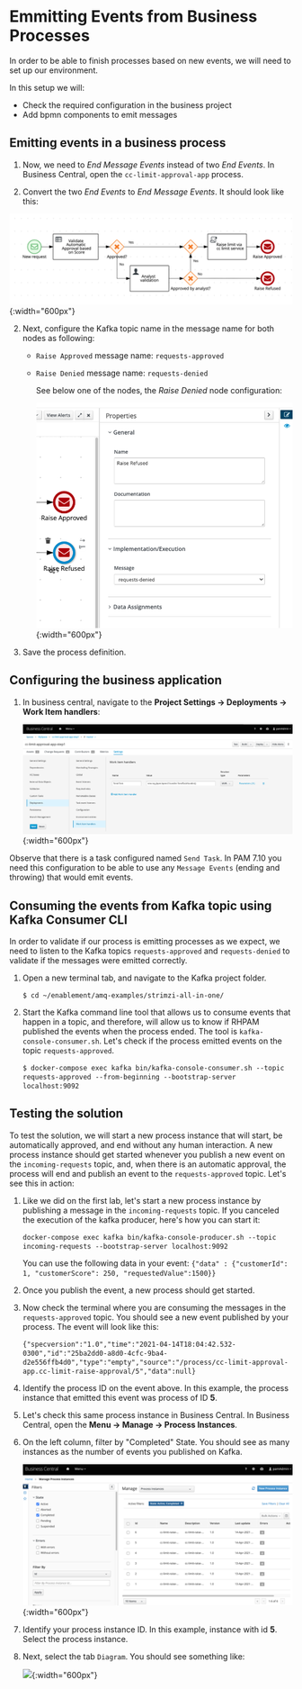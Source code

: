 #  Emmitting Events from Business Processes

In order to be able to finish processes based on new events, we will need to set up our environment.

In this setup we will:

- Check the required configuration in the business project
- Add bpmn components to emit messages

##  Emitting events in a business process

1. Now, we need to _End Message Events_  instead of two _End Events_. In Business Central, open the `cc-limit-approval-app` process.

2. Convert the two _End Events_ to _End Message Events_. It should look like this:

  ![](../images/business_automation/pam_kafka/bc-process-definition-step2.png){:width="600px"}

2. Next, configure the Kafka topic name in the message name for both nodes as following:

	  * `Raise Approved` message name: `requests-approved`
	  * `Raise Denied` message name: `requests-denied`

		See below one of the nodes, the _Raise Denied_ node configuration:

	  	![](../images/business_automation/pam_kafka/bc-end-event-config.png){:width="600px"}

3. 	Save the process definition.

## Configuring the business application

1. In business central, navigate to the **Project Settings -> Deployments -> Work Item handlers**: 

 	 ![](../images/business_automation/pam_kafka/bc-project-task-config.png){:width="600px"}

Observe that there is a task configured named `Send Task`. In PAM 7.10 you need this configuration to be able to use any `Message Events` (ending and throwing) that would emit events. 

## Consuming the events from Kafka topic using Kafka Consumer CLI

In order to validate if our process is emitting processes as we expect, we need to listen to the Kafka topics `requests-approved` and `requests-denied` to validate if the messages were emitted correctly.


1. Open a new terminal tab, and navigate to the Kafka project folder. 

	```
	$ cd ~/enablement/amq-examples/strimzi-all-in-one/
	```

2. Start the Kafka command line tool that allows us to consume events that happen in a topic, and therefore, will allow us to know if RHPAM published the events when the process ended. The tool is `kafka-console-consumer.sh`. Let's check if the process emitted events on the topic `requests-approved`.

	```
	$ docker-compose exec kafka bin/kafka-console-consumer.sh --topic requests-approved --from-beginning --bootstrap-server localhost:9092
	```

##  Testing the solution

To test the solution, we will start a new process instance that will start, be automatically approved, and end without any human interaction. A new process instance should get started whenever you publish a new event on the `incoming-requests` topic, and, when there is an automatic approval, the process will end and publish an event to the `requests-approved` topic. Let's see this in action:

1. Like we did on the first lab, let's start a new process instance by publishing a message in the `incoming-requests` topic. If you canceled the execution of the kafka producer, here's how you can start it:

	```
	docker-compose exec kafka bin/kafka-console-producer.sh --topic incoming-requests --bootstrap-server localhost:9092
	```

	You can use the following data in your event: `{"data" : {"customerId": 1, "customerScore": 250, "requestedValue":1500}}`

2. Once you publish the event, a new process should get started.

3. Now check the terminal where you are consuming the messages in the `requests-approved` topic. You should see a new event published by your process. The event will look like this:

	```
	{"specversion":"1.0","time":"2021-04-14T18:04:42.532-0300","id":"25ba2dd0-a8d0-4cfc-9ba4-d2e556ffb4d0","type":"empty","source":"/process/cc-limit-approval-app.cc-limit-raise-approval/5","data":null}
	```

3. Identify the process ID on the event above. In this example, the process instance that emitted this event was process of ID **5**. 

4. Let's check this same process instance in Business Central. In Business Central, open the **Menu -> Manage -> Process Instances**. 

4. On the left column, filter by "Completed" State. You should see as many instances as the number of events you published on Kafka. 

	![](../images/business_automation/pam_kafka/bc-process-instance-list-filtered.png){:width="600px"}

5. Identify your process instance ID. In this example, instance with id **5**. Select the process instance. 

6. Next, select the tab `Diagram`. You should see something like: 

	![](../../images/business_automation/pam_kafka/bc-lab-two-process-instances.png.png){:width="600px"}
